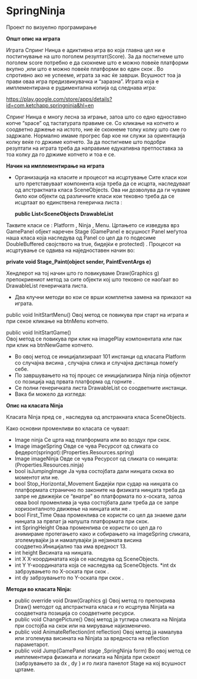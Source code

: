 # SpringNinja
Проект по визуелно програмирање


**Општ опис на играта** 

Играта Спринг Нинџа е адиктивна игра во која главна цел ни е постигнување на што поголем резултат(Score).
За да постигнеме што поголем score потребно е да скокнеме што е можно  повеќе платформи  вкупно ,или што е можно повеќе платформи во еден скок .
Во спротивно ако не успееме, играта за нас ќе заврши. Всушност тоа ја прави оваа игра предизвикувачка и “заразна”.
Играта која е имплементирана е  рудиментална копија од следнава игра:

https://play.google.com/store/apps/details?id=com.ketchapp.springninja&hl=en

Спринг Нинџа  е многу лесна за играње, затоа што со едно едноставно копче “space” од тастатурата правиме се.
Со кликање на копчето и соодветно држење на истото, ние ќе скокнеме толку колку што сме го задржале. 
Нормално имаме прогрес бар кое ни служи за ориентација колку веќе го држиме копчето. За да постигнеме што подобри резултати на играта треба да направиме едукативна претпоставка за тоа колку да го држиме копчето и тоа е се.

**Начин на имплементирање на играта** 

*	Организација на класите и процесот на исцртување
 Сите класи кои што претставуваат компонента која треба да се исцрта, наследуваат од апстрактната класа SceneObjects.
 Ова ни дозволува да ги чуваме било кои објекти од различните класи  кои тековно треба да се исцртаат во единствена генеричка  листа :

     **public List<SceneObjects<SceneObjects> DrawableList**

 Таквите класи се : Platform , Ninja , Menu. 
 Цртањето се изведува врз GamePanel објект  наречен Stage 
 (GamePanel е всушност  Panel   меѓутоа наша класа која наследува од Panel со цел да го подесиме DoubleBuffered својството на true, бидејќи е protected) .
 Процесот на исцртување се одвива на наједноставен начин во:

 **private void Stage_Paint(object sender, PaintEventArgs e)**

 Хендлерот на тој начин што го повикуваме Draw(Graphics g) препокриениот метод за сите  објекти кој што тековно се наоѓаат во DrawableList генеричката листа.	
 
*	Два клучни методи во кои се врши комплетна замена на приказот на играта. 

public void InitStartMenu()
Овој метод се повикува при старт на играта и при секое кликање на btnMenu копчето. 
  
public void InitStartGame()								
Овој метод се повикува при клик на imagePlay компонентата или пак при клик на btnNewGame копчето.	

*	 Во овој метод се иницијализираат 101 инстанци од класата Platform со случајна висина , случајна слика и  случајна дистанца помеѓу себе.
*	По завршувањето на тој процес се иницијализира Ninja ninja објектот со позиција над првата платформа од горните .
*	Се полни генеричката листа DrawableList со соодветните инстанци.
*	Вака би можело да изгледа:
 
**Опис на класата Ninja**

Класата  Ninja пред се , наследува од апстрaкната класа SceneObjects.

Како основни променливи во класата се чуваат:

*	Image ninja  Се црта над платформата или во воздух при скок.
*	Image imageSpring  Овде се чува Ресурсот од сликата со федерот(springot):(Properties.Resources.spring)
*	Image imageNinja  Овде се чува Ресурсот од сликата со нинџата:(Properties.Resources.ninja)
*	bool isJumpingImage  Ја чува состојбата дали нинџата скока во моментот или не.
*	bool Stop_Horizontal_Movement Бидејќи при судар на нинџата со платформата странично по законите на физиката нинџата треба да запре не движејќи се “внатре” во платформата по x-оската, затоа оваа bool променлива ја чува состојбата дали треба да се запре хоризонталното движење на нинџата или не . 
*	bool First_Time  Оваа променлива се користи со цел да знаеме дали нинџата за првпат ја напушта платформата при скок.  
*	int SpringHeight Оваа променлива се користи со цел да го анимираме протегањето како и собирањето на imageSpring сликата, зголемувајќи ја и намалувајќи ја нејзината висина соодветно.Иницијално таа има вредност 13.
*	int height  Висината на нинџата.
*	int X  X-координатата која се наследува од SceneObjects.
*	int Y  Y-координатата која се наследува од SceneObjects.
*int dx забрзувањето по X-оската при скок .
*	int dy  забрзувањето по Y-оската при скок .

**Методи во класата Ninja:**

*	public override void Draw(Graphics g)  Овој метод го препокрива Draw() методот од апстрактната класа и го исцртува Ninjata  на соодветната позиција со соодветните ресурси.
*	public void ChangePicture()  Овој метод ја туглира сликата на Ninjata при состојба на скок или на мирување најизменично.
*	public void AnimateReflection(int reflection) Овој метод ја намалува или зголемува висината на Ninjata за  вредноста на reflection параметарот.
*	public void Jump(GamePanel stage ,SpringNinja form)  Во овој метод се имплементира физиката и логиката на Ninjata  при скокот (забрзувањето за dx , dy ) и го лизга панелот Stage на кој всушност цртаме.
